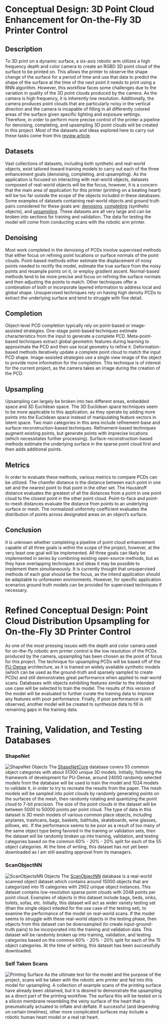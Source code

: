 # Conceptual Design: 3D Point Cloud Enhancement for On-the-Fly 3D Printer Control
## Description
To 3D print on a dynamic surface, a six-axis robotic arm utilizes a high frequency depth and color camera to create an RGBD 3D point cloud of the surface to be printed on. This allows the printer to observe the shape change of the surface for a period of time and use that data to predict the shape of the surface at the time of the next point it needs to print using a RNN algorithm. However, this workflow faces some challenges due to the variation in quality of the 3D point clouds produced by the camera. As the camera is high frequency, it is inherently low resolution. Additionally, the camera produces point clouds that are particularly noisy in the vertical direction and the camera is incapable of filling in all differently colored areas of the surface given specific lighting and exposure settings. Therefore, in order to perform more precise control of the printer a pipeline for denoising, completing, and upsampling 3D point clouds will be created in this project. Most of the datasets and ideas explored here to carry out these tasks come from this [review article](https://arxiv.org/html/2411.00857v1#bib.bib32).

## Datasets
Vast collections of datasets, including both synthetic and real-world objects, exist tailored toward training models to carry out each of the three enhancement goals (denoising, completing, and upsampling). As the application is focused on interacting with real-world objects, datasets composed of real-world objects will be the focus, however, it is a concern that the main area of application for this printer (printing on a beating heart) will be too far outside the scope of the objects included in these databases. Some examples of datasets containing real-world objects and ground truth pairs considered for these goals are: [denoising](https://wang-ps.github.io/denoising.html), [completing](https://github.com/yushuang-wu/SCoDA) (synthetic objects), and [upsampling](https://github.com/hkust-vgd/scanobjectnn). These datasets are all very large and can be broken into sections for training and validation. The data for testing the model will come from conducting scans with the robotic arm printer.

## Denoising
Most work completed in the denoising of PCDs involve supervised methods that either focus on refining point locations or surface normals of the point clouds. Point-based methods either estimate the displacement of noisy points needed to rectify the model, estimate the true surface from the noisy points and resample points on it, or employ gradient ascent. Normal-based methods tend to be more precise and focus on refining the surface normals and then adjusting the points to match. Other techniques offer a combination of both or incorporate layered information to address local and global shape. Unsupervised techniques rely on having high density PCDs to extract the underlying surface and tend to struggle with fine detail.

## Completion
Object-level PCD completion typically rely on point-based or image-assisted strategies. One-stage point-based techniques estimate characteristics from the input to generate a complete PCD. Meta-point-based techniques extract global geometric features during learning to approximate the PCD and then use local geometry to refine it. Deformation-based methods iteratively update a complete point cloud to match the input PCD shape. Image-assisted strategies use a single view image of the object to provide more information for the completion. This technique is of interest for the current project, as the camera takes an image during the creation of the PCD.

## Upsampling
Upsampling can largely be broken into two different areas, embedded space and 3D Euclidean space. The 3D Euclidean space techniques seem to be more applicable to this application, as they operate by adding more points into the Euclidean space instead of manipulating feature vectors in latent space. Two main categories in this area include refinement-base and surface-reconstruction-based techniques. Refinement-based techniques augment existing points, but generate points with imprecise locations (which necessitates further processing). Surface-reconstruction-based methods estimate the underlying surface in the sparse point cloud first and then adds additional points. 

## Metrics
In order to evaluate these methods, various metrics to compare PCDs can be utilized. The chamfer distance is the distance between each point in one set and the nearest point to that point in the other set. The Hausdroff distance evaluates the greatest of all the distances from a point in one point cloud to the closest point in the other point cloud. Point-to-face and point-to-mesh distances evaluate the distance from points to an underlying surface or mesh. The normalized uniformity coefficient evaluates the distribution of points across designated areas on an object’s surface. 

## Conclusion
It is unknown whether completing a pipeline of point cloud enhancement capable of all three goals is within the scope of the project, however, at the very least one goal will be implemented. All three goals can likely be implemented in series by combining existing open-source methods, but as they have overlapping techniques and ideas it may be possible to implement them simultaneously. It is currently thought that unsupervised methods of each goal should be the focus, as the intend application should be adaptable to unforeseen environments. However, for specific application scenarios ground truth models can be provided for supervised techniques if necessary.

# Refined Conceptual Design: Point Cloud Distribution Upsampling for On-the-Fly 3D Printer Control
As one of the most pressing issues with the depth and color camera used for on-the-fly robotic arm printer control is the low resolution of the PCDs produced by the camera, upsampling has been chosen as the point of focus for this project. The technique for upsampling PCDs will be based off of the [PU-Dense](https://aniqueakhtar.github.io/publications/PU-Dense/) architecture, as it is trained on widely available synthetic models (which can be used as the ground-truth and sparsely sampled to create PCDs) and still demonstrates great performance when applied to real-world scans. Databases with objects exhibiting features similar to the intended use case will be selected to train the model. The results of this version of the model will be evaluated to further curate the training data to improve any features with poor performance. Finally, if poor performance is still observed, another model will be created to synthesize data to fill in remaining gaps in the training data.

# Training, Validation, and Testing Databases

### ShapeNet
![ShapeNet Objects](./Images/ShapeNet_objects.png) The [ShapeNetCore](https://shapenet.org/) database covers 55 common object categories with about 51300 unique 3D models. Initially, following the framework of development for PU-Dense, around 24000 randomly selected models from the database will be used to train the model and 1024 models to validate it, in order to try to recreate the results from the paper.  The mesh models will be sampled into point clouds by randomly generating points on the surfaces of the mesh, then randomly rotating and quantizing the point cloud to 7-bit precision. The size of the point clouds in the dataset will be between 5000 to 50000 points per point cloud. The type of data in this dataset is 3D mesh models of various common place objects, including airplanes, trashcans, bags, baskets, bathtubs, skateboards, wine glasses, pillows, etc. If the performance seems to be poor as a result of too many of the same object type being favored in the training or validation sets, then the dataset will be randomly broken up into training, validation, and testing categories based on the common 60% - 20% - 20% split for each of the 55 object categories. At the time of writing, this dataset has not yet been downloaded as I am still awaiting approval from its managers.
### ScanObjectNN
![ScanObjectsNN Objects](./Images/ScanObjectNN_objects.png) The [ScanObjectNN](https://hkust-vgd.github.io/scanobjectnn/) database is a real-world scanned object dataset which contains around 15000 objects that are categorized into 15 categories with 2902 unique object instances. This dataset contains low-resolution sparse point clouds with 2048 points per point cloud. Examples of objects in this dataset include bags, beds, sinks, toilets, sofas, etc. Initially, this dataset will act as wider variety testing set (than the single object inteded for the use case of the testing set), to examine the performance of the model on real-world scans. If the model seems to struggle with these real-world objects in the testing phase, then objects from this dataset can be downsampled (to create input-ground-truth pairs) to be incorporated into the training and validation data. This dataset will be randomly broken up into training, validation, and testing categories based on the common 60% - 20% - 20% split for each of the 15 object categories. At the time of writing, this dataset has been successfully downloaded. 

### Self Taken Scans
![Printing Surface](./Images/PrintingSurf.JPG) As the ultimate test for the model and the purpose of the project, scans will be taken with the robotic arm printer and fed into this model for upsampling. A collection of example scans of the printing surface have already been obtained, but it is desired to demonstrate the upsampling as a direct part of the printing workflow. The surface this will be tested on is a silicon membrane resembling the veiny surface of the heart that is pneumatically actuated to inflate and deflate. If successful (and depending on certain timelines), other more complicated surfaces may include a robotic human heart model or a real rat heart.